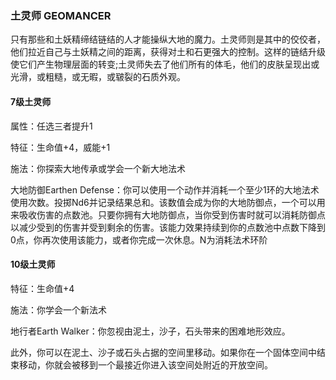 ### 土灵师 GEOMANCER

只有那些和土妖精缔结链结的人才能操纵大地的魔力。土灵师则是其中的佼佼者，他们拉近自己与土妖精之间的距离，获得对土和石更强大的控制。这样的链结升级使它们产生物理层面的转变;土灵师失去了他们所有的体毛，他们的皮肤呈现出或光滑，或粗糙，或无暇，或皲裂的石质外观。

#### 7级土灵师

属性：任选三者提升1

特征：生命值+4，威能+1

施法：你探索大地传承或学会一个新大地法术

大地防御Earthen
Defense：你可以使用一个动作并消耗一个至少1环的大地法术使用次数。投掷Nd6并记录结果总和。该数值会成为你的大地防御点，一个可以用来吸收伤害的点数池。只要你拥有大地防御点，当你受到伤害时就可以消耗防御点以减少受到的伤害并受到剩余的伤害。该能力效果持续到你的点数池中点数下降到0点，你再次使用该能力，或者你完成一次休息。N为消耗法术环阶

#### 10级土灵师

特征：生命值+4

施法：你学会一个新法术

地行者Earth Walker：你忽视由泥土，沙子，石头带来的困难地形效应。

此外，你可以在泥土、沙子或石头占据的空间里移动。如果你在一个固体空间中结束移动，你就会被移到一个最接近你进入该空间处附近的开放空间。

